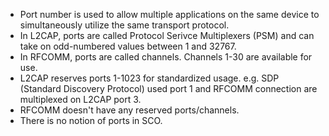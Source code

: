 * Port number is used to allow multiple applications on the same device to simultaneously utilize the same transport protocol.
* In L2CAP, ports are called Protocol Serivce Multiplexers (PSM) and can take on odd-numbered values between 1 and 32767.
* In RFCOMM, ports are called channels. Channels 1-30 are available for use.
* L2CAP reserves ports 1-1023 for standardized usage. e.g. SDP (Standard Discovery Protocol) used port 1 and RFCOMM connection are multiplexed on L2CAP port 3.
* RFCOMM doesn't have any reserved ports/channels.
* There is no notion of ports in SCO.
